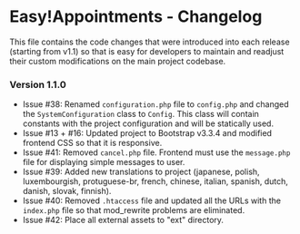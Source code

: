 # Easy!Appointments - Changelog 
This file contains the code changes that were introduced into each release (starting from v1.1) so that is easy for developers to maintain and readjust their custom modifications on the main project codebase.

### Version 1.1.0 
- Issue #38: Renamed `configuration.php` file to `config.php` and changed the `SystemConfiguration` class to `Config`. This class will contain constants with the project configuration and will be statically used.
- Issue #13 + #16: Updated project to Bootstrap v3.3.4 and modified frontend CSS so that it is responsive.
- Issue #41: Removed `cancel.php` file. Frontend must use the `message.php` file for displaying simple messages to user.
- Issue #39: Added new translations to project (japanese, polish, luxembourgish, protuguese-br, french, chinese, italian, spanish, dutch, danish, slovak, finnish).
- Issue #40: Removed `.htaccess` file and updated all the URLs with the `index.php` file so that mod_rewrite problems are eliminated.
- Issue #42: Place all external assets to "ext" directory.
